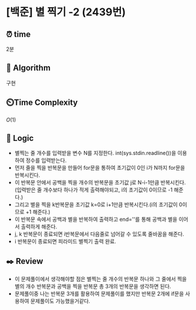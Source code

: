 # [백준] 별 찍기 -2 (2439번)

## ⏰  **time**

2분

## :pushpin: **Algorithm**

구현

## ⏲️**Time Complexity**

$O(1)$

## :round_pushpin: **Logic**

- 별찍는 줄 개수를 입력받을 변수 N를 지정한다. int(sys.stdin.readline())을 이용하여 정수를 입력받는다.
- 먼저 줄을 찍을 반복문을 만들어 for문을 통하여 초기값이 0인 i가 N까지 for문을 반복시킨다.
- 이 반복문 안에서 공백을 찍을 개수의 반복문을 초기값 j로 N-i-1만큼 반복시킨다.(입력받은 줄 개수보다 하나가 적게 출력해야되고, i의 초기값이 0이므로 -1 해준다.)
- 그리고 별을 찍을 k반복문을 초기값 k=0로 i+1만큼 반복시킨다.(i의 초기값이 0이므로 +1 해준다.)
- 이 반복문 속에서 공백과 별을 반복하여 출력하고 end=''를 통해 공백과 별을 이어서 출력하게 해준다.
- j, k 반복문이 종료되면 i반복문에서 다음줄로 넘어갈 수 있도록 줄바꿈을 해준다.
- i 반복문이 종료되면 피라미드 별찍기 출력 완료.

## :black_nib: **Review**

- 이 문제풀이에서 생각해야할 점은 별찍는 줄 개수의 반복문 하나와 그 줄에서 찍을 별의 개수 반복문과 공백을 찍을 반복문 총 3개의 반복문을 생각하면 된다.
- 문제풀이중 나는 반복문 3개를 활용하여 문제풀이를 했지만 반복문 2개에 if문을 사용하여 문제풀이도 가능했을거같다.